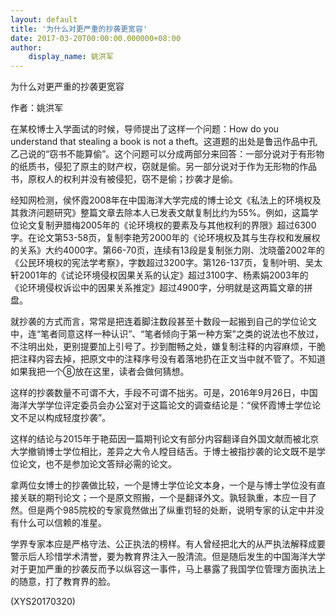 ```yaml
---
layout: default
title: '为什么对更严重的抄袭更宽容'
date: 2017-03-20T00:00:00.000000+08:00
author:
    display_name: 姚洪军
---
```


为什么对更严重的抄袭更宽容

作者：姚洪军

在某校博士入学面试的时候，导师提出了这样一个问题：How do you understand that stealing a book is not a theft。这道题的出处是鲁迅作品中孔乙己说的“窃书不能算偷”。这个问题可以分成两部分来回答：一部分说对于有形物的纸质书，侵犯了原主的财产权，窃就是偷。另一部分说对于作为无形物的作品书，原权人的权利并没有被侵犯，窃不是偷；抄袭才是偷。

经知网检测，侯怀霞2008年在中国海洋大学完成的博士论文《私法上的环境权及其救济问题研究》整篇文章去除本人已发表文献复制比约为55%。例如，这篇学位论文复制尹腊梅2005年的《论环境权的要素及与其他权利的界限》超过6300字。在论文第53-58页，复制李艳芳2000年的《论环境权及其与生存权和发展权的关系》大约4000字。第66-70页，连续有13段是复制张力刚、沈晓蕾2002年的《公民环境权的宪法学考察》，字数超过3200字。第126-137页，复制叶明、吴太轩2001年的《试论环境侵权因果关系的认定》超过3100字、杨素娟2003年的《论环境侵权诉讼中的因果关系推定》超过4900字，分明就是这两篇文章的拼盘。

就抄袭的方式而言，常常是把连着脚注数段甚至十数段一起搬到自己的学位论文中，连“笔者同意这样一种认识”、“笔者倾向于第一种方案”之类的说法也不放过，不注明出处，更别提要加上引号了。抄到酣畅之处，嫌复制注释的内容麻烦，干脆把注释内容去掉，把原文中的注释序号没有着落地扔在正文当中就不管了。不知道如果我把一个⑧放在这里，读者会做何猜想。

这样的抄袭数量不可谓不大，手段不可谓不拙劣。可是，2016年9月26日，中国海洋大学学位评定委员会办公室对于这篇论文的调查结论是：“侯怀霞博士学位论文不足以构成轻度抄袭”。

这样的结论与2015年于艳茹因一篇期刊论文有部分内容翻译自外国文献而被北京大学撤销博士学位相比，差异之大令人瞠目结舌。于博士被指抄袭的论文既不是学位论文，也不是参加论文答辩必需的论文。

拿两位女博士的抄袭做比较，一个是博士学位论文本身，一个是与博士学位没有直接关联的期刊论文；一个是原文照搬，一个是翻译外文。孰轻孰重，本应一目了然。但是两个985院校的专家竟然做出了纵重罚轻的处断，说明专家的认定中并没有什么可以信赖的准星。

学界专家本应是严格守法、公正执法的榜样。有人曾经把北大的从严执法解释成要警示后人珍惜学术清誉，要为教育界注入一股清流。但是随后发生的中国海洋大学对于更加严重的抄袭反而予以纵容这一事件，马上暴露了我国学位管理方面执法上的随意，打了教育界的脸。

(XYS20170320)

